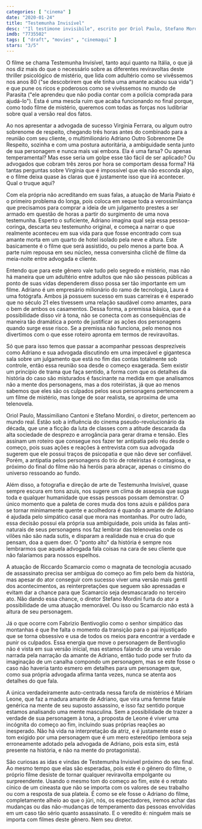 ```yaml
---
categories: [ "cinema" ]
date: "2020-01-24"
title: "Testemunha Invisível"
desc: '"Il testimone invisibile", escrito por Oriol Paulo, Stefano Mordini e Massimiliano Cantoni, dirigido por Stefano Mordini, com Riccardo Scamarcio, Miriam Leone e Fabrizio Bentivoglio. Escrito para o CinemAqui.'
imdb: "7735502"
tags: [ "draft", "movies" , "cinemaqui" ]
stars: "3/5"
---
```

O filme se chama Testemunha Invisível, tanto aqui quanto na Itália, o que já nos diz mais do que o necessário sobre as diferentes reviravoltas deste thriller psicológico de mistério, que lida com adultério como se vivêssemos nos anos 80 ("se descobrirem que ele tinha uma amante acabou sua vida") e que pune os ricos e poderosos como se vivêssemos no mundo de Parasita ("ele aprendeu que não podia contar com a polícia comprada para ajudá-lo"). Esta é uma mescla ruim que acaba funcionando no final porque, como todo filme de mistério, queremos com todas as forças nos ludibriar sobre qual a versão real dos fatos.

Ao nos apresentar a advogada de sucesso Virginia Ferrara, ou algum outro sobrenome de respeito, chegando três horas antes do combinado para a reunião com seu cliente, o multimilionário Adriano Outro Sobrenome De Respeito, sozinha e com uma postura autoritária, a ambiguidade senta junto de sua personagem e nunca mais vai embora. Ela é uma farsa? Ou apenas temperamental? Mas esse seria um golpe esse tão fácil de ser aplicado? Ou advogados que cobram três zeros por hora se comportam dessa forma? Há tantas perguntas sobre Virginia que é impossível que ela não esconda algo, e o filme deixa quase às claras que é justamente isso que irá acontecer. Qual o truque aqui?

Com ela própria não acreditando em suas falas, a atuação de Maria Paiato é o primeiro problema do longa, pois coloca em xeque toda a verossimilança que precisamos para comprar a ideia de um julgamento prestes a ser armado em questão de horas a partir do surgimento de uma nova testemunha. Esperto o suficiente, Adriano imagina qual seja essa pessoa-coringa, descarta seu testemunho original, e começa a narrar o que realmente aconteceu em sua vida para que fosse encontrado com sua amante morta em um quarto de hotel isolado pela neve e altura. Este basicamente é o filme que será assistido, ou pelo menos a parte boa. A parte ruim repousa em seu núcleo, nessa conversinha clichê de filme da meia-noite entre advogada e cliente.

Entendo que para este gênero vale tudo pelo segredo e mistério, mas não há maneira que um adultério entre adultos que não são pessoas públicas a ponto de suas vidas dependerem disso possa ser tão importante em um filme. Adriano é um empresário milionário do ramo de tecnologia, Laura é uma fotógrafa. Ambos já possuem sucesso em suas carreiras e é esperado que no século 21 eles tivessem uma relação saudável como amantes, para o bem de ambos os casamentos. Dessa forma, a premissa básica, que é a possibilidade disso vir à tona, não se conecta com as consequências de maneira tão dramática a ponto de justificar as ações dos personagens quando surge esse risco. Se a premissa não funciona, pelo menos nos divertimos com o que esse roteiro apronta em termos de reviravoltas.

Só que para isso temos que passar a acompanhar pessoas desprezíveis como Adriano e sua advogada discutindo em uma impecável e gigantesca sala sobre um julgamento que está no fim das contas totalmente sob controle, então essa reunião soa desde o começo exagerada. Sem existir um princípio de trama que faça sentido, a forma com que os detalhes da história do caso são misturados é fascinante na medida em que analisamos não a mente dos personagens, mas a dos roteiristas, já que ao menos sabemos que eles são os culpados pelos seus personagens pertencerem a um filme de mistério, mas longe de soar realista, se aproxima de uma telenovela.

Oriol Paulo, Massimiliano Cantoni e Stefano Mordini, o diretor, pertencem ao mundo real. Estão sob a influência do cinema pseudo-revolucionário da década, que une a ficção da luta de classes com a atitude descarada da alta sociedade de desprezo e arrogância para gerar drama e tensão. Eles assinam um roteiro que consegue nos fazer ter antipatia pelo réu desde o começo, pois suas ações e reações à entrevista com sua advogada sugerem que ele possui traços de psicopatia e que não deve ser confiável. Porém, a antipatia pelos personagens do trio de roteiristas é contagiosa, e próximo do final do filme não há heróis para abraçar, apenas o cinismo do universo ressoando ao fundo.

Além disso, a fotografia e direção de arte de Testemunha Invisível, quase sempre escura em tons azuis, nos sugere um clima de assepsia que suga toda e qualquer humanidade que essas pessoas possam demonstrar. O único momento que a paleta de cores muda dos tons azuis e pálidos para se tornar minimamente quente e acolhedora é quando a amante de Adriano é ajudada pelo simpático casal que mora nas montanhas. Por outro lado, essa decisão possui ela própria sua ambiguidade, pois unida às falas anti-naturais de seus personagens nos faz lembrar das telenovelas onde os vilões não são nada sutis, e disparam a realidade nua e crua do que pensam, doa a quem doer. O "ponto alto" da história é sempre nos lembrarmos que aquela advogada fala coisas na cara de seu cliente que não falaríamos para nossos espelhos.

A atuação de Riccardo Scamarcio como o magnata de tecnologia acusado de assassinato precisa ser ambígua do começo ao fim pelo bem da história, mas apesar do ator conseguir com sucesso viver uma versão mais gentil dos acontecimentos, as reinterpretações que seguem são apressadas e evitam dar a chance para que Scamarcio seja desmascarado no terceiro ato. Não dando essa chance, o diretor Stefano Mordini furta do ator a possibilidade de uma atuação memorável. Ou isso ou Scamarcio não está à altura de seu personagem.

Já o que ocorre com Fabrizio Bentivoglio como o senhor simpático das montanhas é que lhe falta o momento da transição para o pai injustiçado que se torna obsessivo e usa de todos os meios para encontrar a verdade e punir os culpados. Essa energia que move o personagem de Bentivoglio não é vista em sua versão inicial, mas estamos falando de uma versão narrada pela narração da amante de Adriano, então tudo pode ser fruto da imaginação de um canalha compondo um personagem, mas se este fosse o caso não haveria tanto esmero em detalhes para um personagem que, como sua própria advogada afirma tanta vezes, nunca se atenta aos detalhes do que fala.

A única verdadeiramente auto-centrada nessa farofa de mistérios é Miriam Leone, que faz a madura amante de Adriano, que vira uma femme fatale genérica na mente de seu suposto assassino, e isso faz sentido porque estamos analisando uma mente masculina. Sem a possibilidade de trazer a verdade de sua personagem à tona, a proposta de Leone é viver uma incógnita do começo ao fim, incluindo suas próprias reações ao inesperado. Não há vida na interpretação da atriz, e é justamente esse o tom exigido por uma personagem que é um mero estereótipo (embora seja erroneamente adotado pela advogada de Adriano, pois esta sim, está presente na história, e não na mente do protagonista).

São curiosas as idas e vindas de Testemunha Invisível próximo do seu final. Ao mesmo tempo que elas são esperadas, pois este é o gênero do filme, o próprio filme desiste de tornar qualquer reviravolta empolgante ou surpreendente. Usando o mesmo tom do começo ao fim, este é o retrato cínico de um cineasta que não se importa com os valores de seu trabalho ou com a resposta de sua plateia. É como se ele fosse o Adriano do filme, completamente alheio ao que o júri, nós, os espectadores, iremos achar das mudanças ou das não-mudanças de temperamento das pessoas envolvidas em um caso tão sério quanto assassinato. E o veredito é: ninguém mais se importa com filmes deste gênero. Nem seu diretor.
